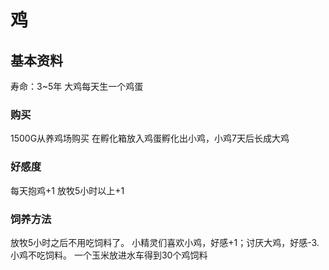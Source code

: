# 鸡

## 基本资料

寿命：3~5年
大鸡每天生一个鸡蛋

### 购买

1500G从养鸡场购买
在孵化箱放入鸡蛋孵化出小鸡，小鸡7天后长成大鸡

### 好感度

每天抱鸡+1 放牧5小时以上+1

### 饲养方法

放牧5小时之后不用吃饲料了。
小精灵们喜欢小鸡，好感+1；讨厌大鸡，好感-3.
小鸡不吃饲料。
一个玉米放进水车得到30个鸡饲料
